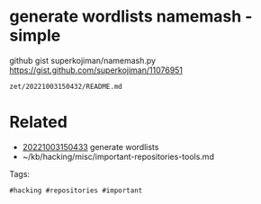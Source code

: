 # generate wordlists namemash - simple
github gist superkojiman/namemash.py
https://gist.github.com/superkojiman/11076951

` zet/20221003150432/README.md `

# Related

- [20221003150433](/zet/20221003150433/README.md) generate wordlists
- ~/kb/hacking/misc/important-repositories-tools.md

Tags:

    #hacking #repositories #important 
